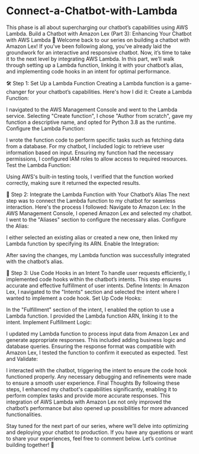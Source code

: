 # Connect-a-Chatbot-with-Lambda
This phase is all about supercharging our chatbot’s capabilities using AWS Lambda. 
Build a Chatbot with Amazon Lex (Part 3): Enhancing Your Chatbot with AWS Lambda 🚀
Welcome back to our series on building a chatbot with Amazon Lex! If you've been following along, you've already laid the groundwork for an interactive and responsive chatbot. Now, it’s time to take it to the next level by integrating AWS Lambda. In this part, we’ll walk through setting up a Lambda function, linking it with your chatbot’s alias, and implementing code hooks in an intent for optimal performance.

🛠️ Step 1: Set Up a Lambda Function
Creating a Lambda function is a game-changer for your chatbot’s capabilities. Here's how I did it:
Create a Lambda Function:

I navigated to the AWS Management Console and went to the Lambda service.
Selecting "Create function", I chose "Author from scratch", gave my function a descriptive name, and opted for Python 3.8 as the runtime.
Configure the Lambda Function:

I wrote the function code to perform specific tasks such as fetching data from a database. For my chatbot, I included logic to retrieve user information based on input.
Ensuring my function had the necessary permissions, I configured IAM roles to allow access to required resources.
Test the Lambda Function:

Using AWS's built-in testing tools, I verified that the function worked correctly, making sure it returned the expected results.

🔄 Step 2: Integrate the Lambda Function with Your Chatbot’s Alias
The next step was to connect the Lambda function to my chatbot for seamless interaction. Here's the process I followed:
Navigate to Amazon Lex:
In the AWS Management Console, I opened Amazon Lex and selected my chatbot.
I went to the "Aliases" section to configure the necessary alias.
Configure the Alias:

I either selected an existing alias or created a new one, then linked my Lambda function by specifying its ARN.
Enable the Integration:

After saving the changes, my Lambda function was successfully integrated with the chatbot’s alias.

🎯 Step 3: Use Code Hooks in an Intent
To handle user requests efficiently, I implemented code hooks within the chatbot’s intents. This step ensures accurate and effective fulfillment of user intents.
Define Intents:
In Amazon Lex, I navigated to the "Intents" section and selected the intent where I wanted to implement a code hook.
Set Up Code Hooks:

In the "Fulfillment" section of the intent, I enabled the option to use a Lambda function.
I provided the Lambda function ARN, linking it to the intent.
Implement Fulfillment Logic:

I updated my Lambda function to process input data from Amazon Lex and generate appropriate responses. This included adding business logic and database queries.
Ensuring the response format was compatible with Amazon Lex, I tested the function to confirm it executed as expected.
Test and Validate:

I interacted with the chatbot, triggering the intent to ensure the code hook functioned properly.
Any necessary debugging and refinements were made to ensure a smooth user experience.
Final Thoughts
By following these steps, I enhanced my chatbot's capabilities significantly, enabling it to perform complex tasks and provide more accurate responses. This integration of AWS Lambda with Amazon Lex not only improved the chatbot’s performance but also opened up possibilities for more advanced functionalities.

Stay tuned for the next part of our series, where we’ll delve into optimizing and deploying your chatbot to production. If you have any questions or want to share your experiences, feel free to comment below. Let’s continue building together! 🎉
